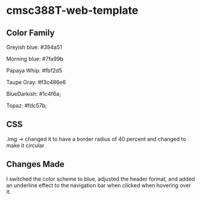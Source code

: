 # cmsc388T-web-template

## Color Family
Greyish blue: #394a51

Morning blue: #7fa99b

Papaya Whip: #fbf2d5

Taupe Gray: #f3c486e6

BlueDarkish: #1c4f6a;

Topaz: #fdc57b;



## CSS
.img -> changed it to have a border radius of 40 percent and changed to make it circular 


## Changes Made 

I switched the color scheme to blue, adjusted the header format, and added an underline effect to the navigation bar when clicked when hovering over it. 